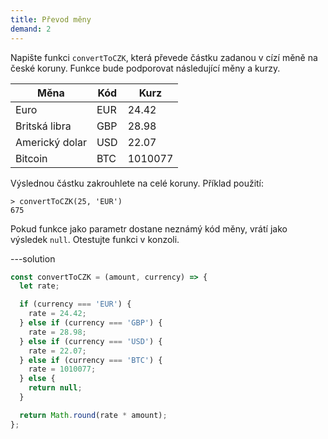 ```yaml
---
title: Převod měny
demand: 2
---
```


Napište funkci `convertToCZK`, která převede částku zadanou v cízí měně na české koruny. Funkce bude podporovat následující měny a kurzy.

| Měna           | Kód | Kurz    |
| -------------- | --- | ------- |
| Euro           | EUR | 24.42   |
| Britská libra  | GBP | 28.98   |
| Americký dolar | USD | 22.07   |
| Bitcoin        | BTC | 1010077 |

Výslednou částku zakrouhlete na celé koruny. Příklad použití:

```jscon
> convertToCZK(25, 'EUR')
675
```

Pokud funkce jako parametr dostane neznámý kód měny, vrátí jako výsledek `null`. Otestujte funkci v konzoli.

---solution

```js
const convertToCZK = (amount, currency) => {
  let rate;

  if (currency === 'EUR') {
    rate = 24.42;
  } else if (currency === 'GBP') {
    rate = 28.98;
  } else if (currency === 'USD') {
    rate = 22.07;
  } else if (currency === 'BTC') {
    rate = 1010077;
  } else {
    return null;
  }

  return Math.round(rate * amount);
};
```
